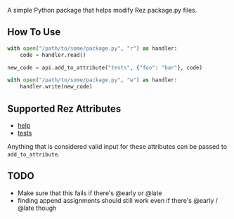 A simple Python package that helps modify Rez package.py files.


## How To Use

```python
with open("/path/to/some/package.py", "r") as handler:
    code = handler.read()

new_code = api.add_to_attribute("tests", {"foo": "bar"}, code)

with open("/path/to/some/package.py", "w") as handler:
    handler.write(new_code)
```


## Supported Rez Attributes

- [help](https://github.com/nerdvegas/rez/wiki/Package-Definition-Guide#help)
- [tests](https://github.com/nerdvegas/rez/wiki/Package-Definition-Guide#tests)

Anything that is considered valid input for these attributes can be
passed to ``add_to_attribute``.


## TODO

- Make sure that this fails if there's @early or @late
 - finding append assignments should still work even if there's @early / @late though
